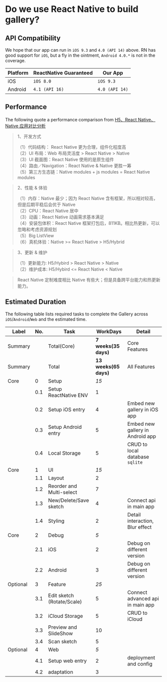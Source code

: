 Do we use React Native to build gallery?
======

## API Compatibility

We hope that our app can run in `iOS 9.3` and `4.0 (API 14)` above. RN has good support for `iOS`, but a fly in the ointment, `Android 4.0.*` is not in the coverage.

| Platform | ReactNative Guaranteed | Our App |
| --- | --- | --- |
| iOS | `iOS 8.0` | `iOS 9.3` |
| Android | `4.1 (API 16)` | `4.0 (API 14)` |

## Performance

The following quote a performance comparison from [H5、React Native、Native 应用对比分析](http://vczero.github.io/react_native/H5-React-Native-Native.html)

> 1、开发方式  
>
> （1）代码结构： React Native 更为合理，组件化程度高  
> （2）UI 布局：Web 布局灵活度 > React Native > Native  
> （3）UI 截面图：React Native 使用的是原生组件  
> （4）路由／Navigation：React Native & Native 更胜一筹  
> （5）第三方生态链：Native modules + js modules = React Native modules  

> 2、性能 & 体验  
>
> （1）内存：Native 最少；因为 React Native 含有框架，所以相对较高，但是后期平稳后会优于 Native  
> （2）CPU：React Native 居中  
> （3）动画：React Native 动画需求基本满足  
> （4）安装包体积：React Native 框架打包后，811KB。相比热更新，可以忽略和考虑资源规划  
> （5）Big ListView  
> （6）真机体验：Native >= React Native > H5/Hybrid  

> 3、更新 & 维护  
>
> （1）更新能力: H5/Hybird > React Native > Native  
> （2）维护成本: H5/Hybird <= React Native < Native  

> React Native 定制难度相比 Native 有些大；但是具备跨平台能力和热更新能力。 

## Estimated Duration

The following table lists required tasks to complete the Gallery across `iOS`/`Android`/`Web` and the estimated time.

| Label | No. | Task | WorkDays | Detail |
| --- | --- | --- | --- | --- |
| Summary |  | Total(Core) | **7 weeks(35 days)** | Core Features |
| Summary |  | Total | **13 weeks(65 days)** | All Features |
| Core | 0 | Setup | _15_ |  |
|  | 0.1 | Setup ReactNative ENV | 1 |  |
|  | 0.2 | Setup iOS entry | 4 | Embed new gallery in iOS app |
|  | 0.3 | Setup Android entry | 5 | Embed new gallery in Android app |
|  | 0.4 | Local Storage | 5 | CRUD to local database `sqlite` |
| Core | 1 | UI | _15_ |  |
|  | 1.1 | Layout | 2 |  |
|  | 1.2 | Reorder and Multi-select | 7 |  |
|  | 1.3 | New/Delete/Save sketch | 4 | Connect api in main app |
|  | 1.4 | Styling | 2 | Detail interaction, Blur effect |
| Core | 2 | Debug | _5_ |  |
|  | 2.1 | iOS | 2 | Debug on different version |
|  | 2.2 | Android | 3 | Debug on different version |
| Optional | 3 | Feature | _25_ |  |
|  | 3.1 | Edit sketch (Rotate/Scale) | 5 | Connect advanced api in main app |
|  | 3.2 | iCloud Storage | 5 | CRUD to iCloud |
|  | 3.3 | Preview and SlideShow | 10 |  |
|  | 3.4 | Scan sketch | 5 |  |
| Optional | 4 | Web | _5_ |  |
|  | 4.1 | Setup web entry | 2 | deployment and config |
|  | 4.2 | adaptation | 3 |  |
